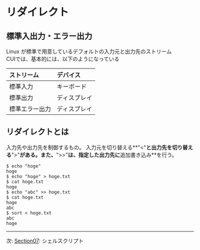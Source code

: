 # リダイレクト

## 標準入出力・エラー出力

Linux が標準で用意しているデフォルトの入力元と出力先のストリーム  
CUIでは、基本的には、以下のようになっている

|ストリーム|デバイス|
|:---|:---|
|標準入力|キーボード|
|標準出力|ディスプレイ|
|標準エラー出力|ディスプレイ|

## リダイレクトとは

入力先や出力先を制御するもの。
入力元を切り替える**"<"**と出力先を切り替える**">"**がある。また、**">>"**は、指定した出力先に**追加書き込み**を行う。
```
$ echo "hoge"
hoge
$ echo "hoge" > hoge.txt
$ cat hoge.txt
hoge
$ echo "abc" >> hoge.txt
$ cat hoge.txt
hoge
abc
$ sort < hoge.txt
abc
hoge
```

---
次: [Section07](./section07.md): シェルスクリプト
